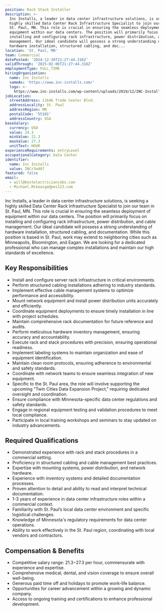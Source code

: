 ```yaml
---
position: Rack Stack Installer
description: >-
  Inc Installs, a leader in data center infrastructure solutions, is seeking a
  highly skilled Data Center Rack Infrastructure Specialist to join our team in
  St. Paul, MN. This role is crucial in ensuring the seamless deployment of
  equipment within our data centers. The position will primarily focus on
  installing and configuring rack infrastructure, power distribution, and cable
  management. Our ideal candidate will possess a strong understanding of
  hardware installation, structured cabling, and doc...
location: 'St. Paul, MN'
team: Commercial
datePosted: '2024-12-30T21:27:44.316Z'
validThrough: '2025-02-06T21:27:44.316Z'
employmentType: FULL_TIME
hiringOrganization:
  name: Inc Installs
  sameAs: 'https://www.inc-installs.com/'
  logo: >-
    https://www.inc-installs.com/wp-content/uploads/2019/12/INC-Installs-Web-Logo.png
jobLocation:
  streetAddress: 11646 Trade Center Blvd.
  addressLocality: St. Paul
  addressRegion: MN
  postalCode: '55101'
  addressCountry: USA
baseSalary:
  currency: USD
  value: 24.3
  minValue: 21.3
  maxValue: 27.3
  unitText: HOUR
experienceRequirements: entryLevel
occupationalCategory: Data Center
identifier:
  name: Inc Installs
  value: INCr3w407
featured: false
email:
  - will@bestelectricianjobs.com
  - Michael.Mckeaige@pes123.com
---
```




Inc Installs, a leader in data center infrastructure solutions, is seeking a highly skilled Data Center Rack Infrastructure Specialist to join our team in St. Paul, MN. This role is crucial in ensuring the seamless deployment of equipment within our data centers. The position will primarily focus on installing and configuring rack infrastructure, power distribution, and cable management. Our ideal candidate will possess a strong understanding of hardware installation, structured cabling, and documentation. While this position is based in St. Paul, work may extend to neighboring cities such as Minneapolis, Bloomington, and Eagan. We are looking for a dedicated professional who can manage complex installations and maintain our high standards of excellence.

## Key Responsibilities

- Install and configure server rack infrastructure in critical environments.
- Perform structured cabling installations adhering to industry standards.
- Implement effective cable management systems to optimize performance and accessibility.
- Mount network equipment and install power distribution units accurately and efficiently.
- Coordinate equipment deployments to ensure timely installation in line with project schedules.
- Maintain comprehensive rack documentation for future reference and audits.
- Perform meticulous hardware inventory management, ensuring accuracy and accountability.
- Execute rack and stack procedures with precision, ensuring operational readiness.
- Implement labeling systems to maintain organization and ease of equipment identification.
- Maintain clean room protocols, ensuring adherence to environmental and safety standards.
- Coordinate with network teams to ensure seamless integration of new equipment.
- Specific to the St. Paul area, the role will involve supporting the upcoming "Twin Cities Data Expansion Project," requiring dedicated oversight and coordination.
- Ensure compliance with Minnesota-specific data center regulations and safety standards.
- Engage in regional equipment testing and validation procedures to meet local compliance.
- Participate in local training workshops and seminars to stay updated on industry advancements.

## Required Qualifications

- Demonstrated experience with rack and stack procedures in a commercial setting.
- Proficiency in structured cabling and cable management best practices.
- Expertise with mounting systems, power distribution, and network hardware.
- Experience with inventory systems and detailed documentation processes.
- Proven attention to detail and ability to read and interpret technical documentation.
- 1-3 years of experience in data center infrastructure roles within a commercial context.
- Familiarity with St. Paul’s local data center environment and specific logistical challenges.
- Knowledge of Minnesota's regulatory requirements for data center operations.
- Ability to work effectively in the St. Paul region, coordinating with local vendors and contractors.

## Compensation & Benefits

- Competitive salary range: $21.3-$27.3 per hour, commensurate with experience and expertise.
- Comprehensive medical, dental, and vision coverage to ensure overall well-being.
- Generous paid time off and holidays to promote work-life balance.
- Opportunities for career advancement within a growing and dynamic company.
- Access to ongoing training and certifications to enhance professional development.
